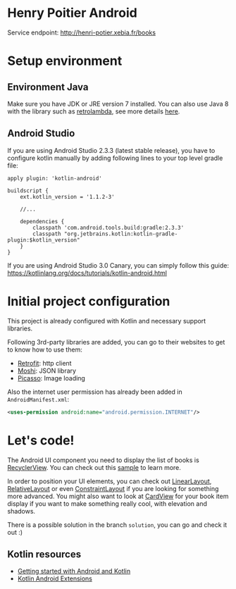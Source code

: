 Henry Poitier Android
=====================

Service endpoint: http://henri-potier.xebia.fr/books

# Setup environment

## Environment Java

Make sure you have JDK or JRE version 7 installed. You can also use Java 8 with
the library such as [retrolambda](https://github.com/orfjackal/retrolambda), see more details [here](https://developer.android.com/guide/platform/j8-jack.html).

## Android Studio

If you are using Android Studio 2.3.3 (latest stable release), you have to configure
kotlin manually by adding following lines to your top level gradle file:
```
apply plugin: 'kotlin-android'

buildscript {
    ext.kotlin_version = '1.1.2-3'
    
    //...
    
    dependencies {
        classpath 'com.android.tools.build:gradle:2.3.3'
        classpath "org.jetbrains.kotlin:kotlin-gradle-plugin:$kotlin_version"
    }
}

```
If you are using Android Studio 3.0 Canary, you can simply follow this guide:
https://kotlinlang.org/docs/tutorials/kotlin-android.html

# Initial project configuration

This project is already configured with Kotlin and necessary support libraries.

Following 3rd-party libraries are added, you can go to their websites to get to
know how to use them:

- [Retrofit](http://square.github.io/retrofit/): http client 
- [Moshi](https://github.com/square/moshi): JSON library
- [Picasso](http://square.github.io/picasso/): Image loading

Also the internet user permission has already been added in `AndroidManifest.xml`:
```xml
<uses-permission android:name="android.permission.INTERNET"/>
```

# Let's code!

The Android UI component you need to display the list of books is [RecyclerView](https://developer.android.com/reference/android/support/v7/widget/RecyclerView.html).
You can check out this [sample](https://github.com/googlesamples/android-RecyclerView)
to learn more.

In order to position your UI elements, you can check out [LinearLayout](https://developer.android.com/reference/android/widget/LinearLayout.html),
[RelativeLayout](https://developer.android.com/reference/android/widget/RelativeLayout.html)
or even [ConstraintLayout](https://developer.android.com/training/constraint-layout/index.html)
if you are looking for something more advanced. You might also want to look at
[CardView](https://developer.android.com/reference/android/support/v7/widget/CardView.html)
for your book item display if you want to make something really cool, with elevation
and shadows.

There is a possible solution in the branch `solution`, you can go and check it out :)

## Kotlin resources 

- [Getting started with Android and Kotlin](https://kotlinlang.org/docs/tutorials/kotlin-android.html)
- [Kotlin Android Extensions](https://kotlinlang.org/docs/tutorials/android-plugin.html)
